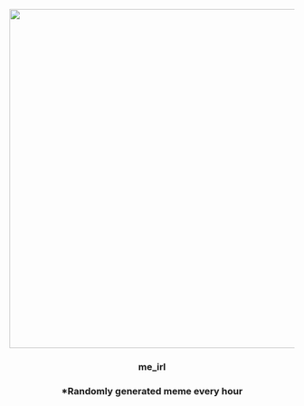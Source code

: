 <p align="center">
        <img src="https://i.redd.it/3tyswv6kbcu81.jpg" width="600" height="600">
        </p>
        <h3 align="center">me_irl</h3>
        <h3 align="center">*Randomly generated meme every hour</h3>
    